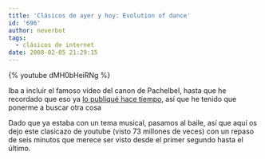 ```yaml
---
title: 'Clásicos de ayer y hoy: Evolution of dance'
id: '696'
author: neverbot
tags:
  - clásicos de internet
date: 2008-02-05 21:29:15
---
```


{% youtube dMH0bHeiRNg %}

Iba a incluir el famoso vídeo del canon de Pachelbel, hasta que he recordado que eso ya [lo publiqué hace tiempo](/el-canon-de-pachelbel/), así que he tenido que ponerme a buscar otra cosa

Dado que ya estaba con un tema musical, pasamos al baile, así que aquí os dejo este clasicazo de youtube (visto 73 millones de veces) con un repaso de seis minutos que merece ser visto desde el primer segundo hasta el último.